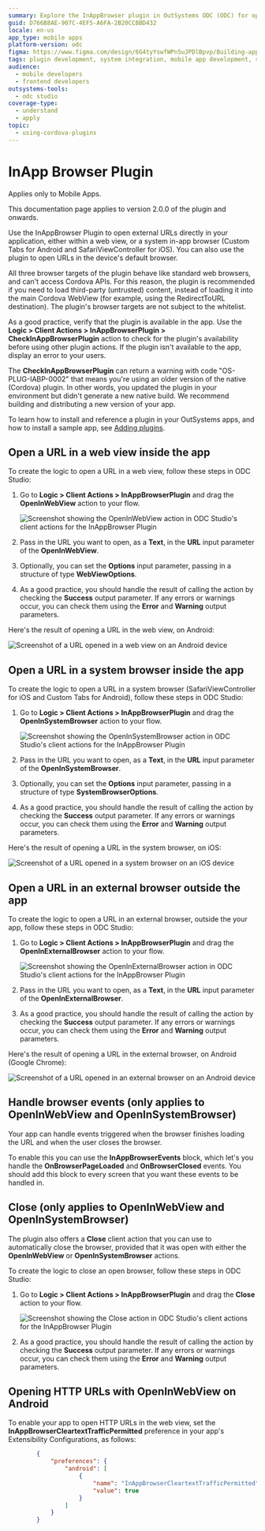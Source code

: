 ```yaml
---
summary: Explore the InAppBrowser plugin in OutSystems ODC (ODC) for opening external URLs directly in your application.
guid: D766B8AE-907C-4EF5-A6FA-2B20CCBBD432
locale: en-us
app_type: mobile apps
platform-version: odc
figma: https://www.figma.com/design/6G4tyYswfWPn5uJPDlBpvp/Building-apps?node-id=5727-54&t=ADYZzdTUBOjTpi9r-0
tags: plugin development, system integration, mobile app development, security version management
audience:
  - mobile developers
  - frontend developers
outsystems-tools:
  - odc studio
coverage-type:
  - understand
  - apply
topic:
  - using-cordova-plugins
---
```


# InApp Browser Plugin

<div class="info" markdown="1">

Applies only to Mobile Apps.

</div>

This documentation page applies to version 2.0.0 of the plugin and onwards.

Use the InAppBrowser Plugin to open external URLs directly in your application, either within a web view, or a system in-app browser (Custom Tabs for Android and SafariViewController for iOS). You can also use the plugin to open URLs in the device's default browser.

All three browser targets of the plugin behave like standard web browsers, and can't access Cordova APIs. For this reason, the plugin is recommended if you need to load third-party (untrusted) content, instead of loading it into the main Cordova WebView (for example, using the RedirectToURL destination). The plugin's browser targets are not subject to the whitelist.

As a good practice, verify that the plugin is available in the app. Use the **Logic > Client Actions > InAppBrowserPlugin > CheckInAppBrowserPlugin** action to check for the plugin's availability before using other plugin actions. If the plugin isn't available to the app, display an error to your users.

The **CheckInAppBrowserPlugin** can return a warning with code "OS-PLUG-IABP-0002" that means you're using an older version of the native (Cordova) plugin. In other words, you updated the plugin in your environment but didn't generate a new native build. We recommend building and distributing a new version of your app.

<div class="info" markdown="1">

To learn how to install and reference a plugin in your OutSystems apps, and how to install a sample app, see [Adding plugins](../intro.md#adding-plugins).

</div>

## Open a URL in a web view inside the app

To create the logic to open a URL in a web view, follow these steps in ODC Studio:

1. Go to **Logic > Client Actions > InAppBrowserPlugin** and drag the **OpenInWebView** action to your flow.

    ![Screenshot showing the OpenInWebView action in ODC Studio's client actions for the InAppBrowser Plugin](images/open-in-web-view-odcs.png "ODC Studio Client Actions for InAppBrowser Plugin")

2. Pass in the URL you want to open, as a **Text**, in the **URL** input parameter of the **OpenInWebView**.
   
3. Optionally, you can set the **Options** input parameter, passing in a structure of type **WebViewOptions**.

4. As a good practice, you should handle the result of calling the action by checking the **Success** output parameter. If any errors or warnings occur, you can check them using the **Error** and **Warning** output parameters.

Here's the result of opening a URL in the web view, on Android:

![Screenshot of a URL opened in a web view on an Android device](images/web-view-android.png "Web View on Android")

## Open a URL in a system browser inside the app

To create the logic to open a URL in a system browser (SafariViewController for iOS and Custom Tabs for Android), follow these steps in ODC Studio:

1. Go to **Logic > Client Actions > InAppBrowserPlugin** and drag the **OpenInSystemBrowser** action to your flow.

    ![Screenshot showing the OpenInSystemBrowser action in ODC Studio's client actions for the InAppBrowser Plugin](images/open-in-system-browser-odcs.png "ODC Studio Client Actions for InAppBrowser Plugin")

2. Pass in the URL you want to open, as a **Text**, in the **URL** input parameter of the **OpenInSystemBrowser**.
   
3. Optionally, you can set the **Options** input parameter, passing in a structure of type **SystemBrowserOptions**.

4. As a good practice, you should handle the result of calling the action by checking the **Success** output parameter. If any errors or warnings occur, you can check them using the **Error** and **Warning** output parameters.

Here's the result of opening a URL in the system browser, on iOS:

![Screenshot of a URL opened in a system browser on an iOS device](images/system-browser-ios.png "System Browser on iOS")

## Open a URL in an external browser outside the app

To create the logic to open a URL in an external browser, outside the your app, follow these steps in ODC Studio:

1. Go to **Logic > Client Actions > InAppBrowserPlugin** and drag the **OpenInExternalBrowser** action to your flow.

    ![Screenshot showing the OpenInExternalBrowser action in ODC Studio's client actions for the InAppBrowser Plugin](images/open-in-external-browser-odcs.png "ODC Studio Client Actions for InAppBrowser Plugin")

2. Pass in the URL you want to open, as a **Text**, in the **URL** input parameter of the **OpenInExternalBrowser**.

3. As a good practice, you should handle the result of calling the action by checking the **Success** output parameter. If any errors or warnings occur, you can check them using the **Error** and **Warning** output parameters.

Here's the result of opening a URL in the external browser, on Android (Google Chrome):

![Screenshot of a URL opened in an external browser on an Android device](images/external-browser-android.png "External Browser on Android")

## Handle browser events (only applies to OpenInWebView and OpenInSystemBrowser)

Your app can handle events triggered when the browser finishes loading the URL and when the user closes the browser.

To enable this you can use the **InAppBrowserEvents** block, which let's you handle the **OnBrowserPageLoaded** and **OnBrowserClosed** events. You should add this block to every screen that you want these events to be handled in.

## Close (only applies to OpenInWebView and OpenInSystemBrowser)

The plugin also offers a **Close** client action that you can use to automatically close the browser, provided that it was open with either the **OpenInWebView** or **OpenInSystemBrowser** actions.

To create the logic to close an open browser, follow these steps in ODC Studio:

1. Go to **Logic > Client Actions > InAppBrowserPlugin** and drag the **Close** action to your flow.

    ![Screenshot showing the Close action in ODC Studio's client actions for the InAppBrowser Plugin](images/close-browser-odcs.png "ODC Studio Client Actions for InAppBrowser Plugin")

3. As a good practice, you should handle the result of calling the action by checking the **Success** output parameter. If any errors or warnings occur, you can check them using the **Error** and **Warning** output parameters.

## Opening HTTP URLs with OpenInWebView on Android

To enable your app to open HTTP URLs in the web view, set the **InAppBrowserCleartextTrafficPermitted** preference in your app's Extensibility Configurations, as follows:

```json
        {
            "preferences": {
                "android": [
                    {
                        "name": "InAppBrowserCleartextTrafficPermitted",
                        "value": true
                    }
                ]
            }
        }
```
